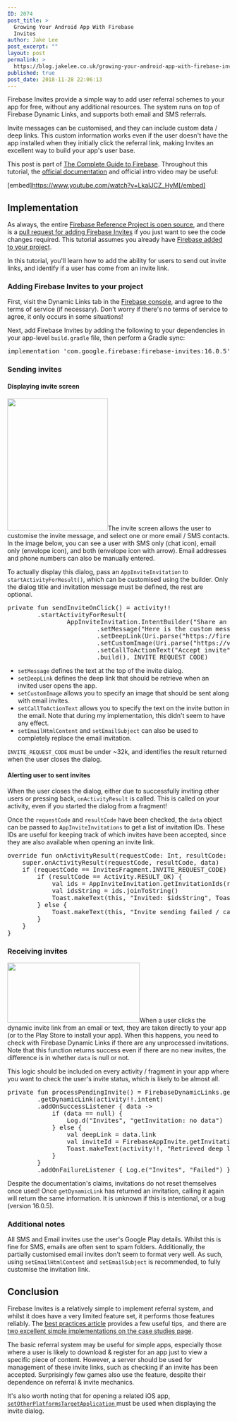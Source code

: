```yaml
---
ID: 2074
post_title: >
  Growing Your Android App With Firebase
  Invites
author: Jake Lee
post_excerpt: ""
layout: post
permalink: >
  https://blog.jakelee.co.uk/growing-your-android-app-with-firebase-invites/
published: true
post_date: 2018-11-28 22:06:13
---
```

Firebase Invites provide a simple way to add user referral schemes to your app for free, without any additional resources. The system runs on top of Firebase Dynamic Links, and supports both email and SMS referrals.

Invite messages can be customised, and they can include custom data / deep links. This custom information works even if the user doesn't have the app installed when they initially click the referral link, making Invites an excellent way to build your app's user base.

<!--more-->

This post is part of <a href="https://blog.jakelee.co.uk//firebase/">The Complete Guide to Firebase</a>. Throughout this tutorial, the <a href="https://firebase.google.com/docs/invites/android" target="_blank" rel="noopener">official documentation</a> and official intro video may be useful:

[embed]https://www.youtube.com/watch?v=LkaIJCZ_HyM[/embed]
<h2>Implementation</h2>
As always, the entire <a href="https://github.com/JakeSteam/FirebaseReference" target="_blank" rel="noopener">Firebase Reference Project is open source</a>, and there is a <a href="https://github.com/JakeSteam/FirebaseReference/pull/10" target="_blank" rel="noopener">pull request for adding Firebase Invites</a> if you just want to see the code changes required. This tutorial assumes you already have <a href="https://blog.jakelee.co.uk//adding-firebase-to-an-android-project/">Firebase added to your project</a>.

In this tutorial, you'll learn how to add the ability for users to send out invite links, and identify if a user has come from an invite link.
<h3>Adding Firebase Invites to your project</h3>
First, visit the Dynamic Links tab in the <a href="https://console.firebase.google.com/u/0/">Firebase console</a>, and agree to the terms of service (if necessary). Don't worry if there's no terms of service to agree, it only occurs in some situations!

Next, add Firebase Invites by adding the following to your dependencies in your app-level <code>build.gradle</code> file, then perform a Gradle sync:
<pre>implementation 'com.google.firebase:firebase-invites:16.0.5'</pre>
<h3>Sending invites</h3>
<h4>Displaying invite screen</h4>
<a href="https://blog.jakelee.co.uk/wp-content/uploads/2018/11/invites.png"><img class="alignright wp-image-2083 size-medium" src="https://blog.jakelee.co.uk/wp-content/uploads/2018/11/invites-228x300.png" alt="" width="228" height="300" /></a>The invite screen allows the user to customise the invite message, and select one or more email / SMS contacts. In the image below, you can see a user with SMS only (chat icon), email only (envelope icon), and both (envelope icon with arrow). Email addresses and phone numbers can also be manually entered.

To actually display this dialog, pass an <code>AppInviteInvitation</code> to <code>startActivityForResult()</code>, which can be customised using the builder. Only the dialog title and invitation message must be defined, the rest are optional.
<pre>private fun sendInviteOnClick() = activity!!
        .startActivityForResult(
                AppInviteInvitation.IntentBuilder("Share an invite!")
                        .setMessage("Here is the custom message inside the invitation!")
                        .setDeepLink(Uri.parse("https://firebasereference.jakelee.co.uk/deeplink"))
                        .setCustomImage(Uri.parse("https://via.placeholder.com/600x600/4286f4/000000?text=Invite+image!"))
                        .setCallToActionText("Accept invite")
                        .build(), INVITE_REQUEST_CODE)</pre>
<ul>
 	<li><code>setMessage</code> defines the text at the top of the invite dialog.</li>
 	<li><code>setDeepLink</code> defines the deep link that should be retrieve when an invited user opens the app.</li>
 	<li><code>setCustomImage</code> allows you to specify an image that should be sent along with email invites.</li>
 	<li><code>setCallToActionText</code> allows you to specify the text on the invite button in the email. Note that during my implementation, this didn't seem to have any effect.</li>
 	<li><code>setEmailHtmlContent</code> and <code>setEmailSubject</code> can also be used to completely replace the email invitation.</li>
</ul>
<code>INVITE_REQUEST_CODE</code> must be under ~32k, and identifies the result returned when the user closes the dialog.
<h4>Alerting user to sent invites</h4>
When the user closes the dialog, either due to successfully inviting other users or pressing back, <code>onActivityResult</code> is called. This is called on your activity, even if you started the dialog from a fragment!

Once the <code>requestCode</code> and <code>resultCode</code> have been checked, the <code>data</code> object can be passed to <code>AppInviteInvitations</code> to get a list of invitation IDs. These IDs are useful for keeping track of which invites have been accepted, since they are also available when opening an invite link.
<pre>override fun onActivityResult(requestCode: Int, resultCode: Int, data: Intent?) {
    super.onActivityResult(requestCode, resultCode, data)
    if (requestCode == InvitesFragment.INVITE_REQUEST_CODE) {
        if (resultCode == Activity.RESULT_OK) {
            val ids = AppInviteInvitation.getInvitationIds(resultCode, data!!)
            val idsString = ids.joinToString()
            Toast.makeText(this, "Invited: $idsString", Toast.LENGTH_LONG).show()
        } else {
            Toast.makeText(this, "Invite sending failed / cancelled: $resultCode", Toast.LENGTH_LONG).show()
        }
    }
}</pre>
<h3>Receiving invites</h3>
<a href="https://blog.jakelee.co.uk/wp-content/uploads/2018/11/zBBxqzi-1.png"><img class="alignright wp-image-2084 size-medium" src="https://blog.jakelee.co.uk/wp-content/uploads/2018/11/zBBxqzi-1-300x136.png" alt="" width="300" height="136" /></a>When a user clicks the dynamic invite link from an email or text, they are taken directly to your app (or to the Play Store to install your app). When this happens, you need to check with Firebase Dynamic Links if there are any unprocessed invitations. Note that this function returns success even if there are no new invites, the difference is in whether <code>data</code> is null or not.

This logic should be included on every activity / fragment in your app where you want to check the user's invite status, which is likely to be almost all.
<pre>private fun processPendingInvite() = FirebaseDynamicLinks.getInstance()
        .getDynamicLink(activity!!.intent)
        .addOnSuccessListener { data -&gt;
            if (data == null) {
                Log.d("Invites", "getInvitation: no data")
            } else {
                val deepLink = data.link
                val inviteId = FirebaseAppInvite.getInvitation(data).invitationId
                Toast.makeText(activity!!, "Retrieved deep link of $deepLink and an inviteId of $inviteId", Toast.LENGTH_LONG).show()
            }
        }
        .addOnFailureListener { Log.e("Invites", "Failed") }</pre>
Despite the documentation's claims, invitations do not reset themselves once used! Once <code>getDynamicLink</code> has returned an invitation, calling it again will return the same information. It is unknown if this is intentional, or a bug (version 16.0.5).
<h3>Additional notes</h3>
All SMS and Email invites use the user's Google Play details. Whilst this is fine for SMS, emails are often sent to spam folders. Additionally, the partially customised email invites don't seem to format very well. As such, using <code>setEmailHtmlContent</code> and <code>setEmailSubject</code> is recommended, to fully customise the invitation link.
<h2>Conclusion</h2>
Firebase Invites is a relatively simple to implement referral system, and whilst it does have a very limited feature set, it performs those features reliably. The <a href="https://firebase.google.com/docs/invites/best-practices">best practices article</a> provides a few useful tips,  and there are <a href="https://firebase.google.com/docs/invites/case-studies">two excellent simple implementations on the case studies page</a>.

The basic referral system may be useful for simple apps, especially those where a user is likely to download &amp; register for an app just to view a specific piece of content. However, a server should be used for management of these invite links, such as checking if an invite has been accepted. Surprisingly few games also use the feature, despite their dependence on referral &amp; invite mechanics.

It's also worth noting that for opening a related iOS app, <a href="https://firebase.google.com/docs/reference/android/com/google/android/gms/appinvite/AppInviteInvitation.IntentBuilder#setOtherPlatformsTargetApplication(int,%20java.lang.String)"><code>setOtherPlatformsTargetApplication</code> </a>must be used when displaying the invite dialog.

&nbsp;
